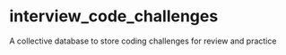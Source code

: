 # interview_code_challenges
A collective database to store coding challenges for review and practice
